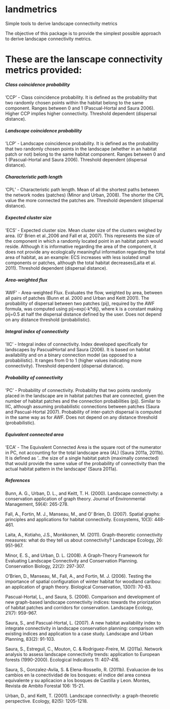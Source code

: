 # landmetrics
Simple tools to derive landscape connectivity metrics

The objective of this package is to provide the simplest possible approach to derive landscape connectivity metrics.

# These are the lanscape connectivity metrics provided:

##### Class coincidence probability #####
’CCP’ - Class coincidence probability. It is defined as the probability that two randomly chosen points within the habitat belong to the same component. Ranges between 0 and 1 (Pascual-Hortal and Saura 2006). Higher CCP implies higher connectivity. Threshold dependent (dispersal distance).

##### Landscape coincidence probability #####
’LCP’ - Landscape coincidence probability. It is defined as the probability that two randomly chosen points in the landscape (whether in an habitat patch or not) belong to the same habitat component. Ranges between 0 and 1 (Pascual-Hortal and Saura 2006). Threshold dependent (dispersal distance).

##### Characteristic path length #####
’CPL’ - Characteristic path length. Mean of all the shortest paths between the network nodes (patches) (Minor and Urban, 2008). The shorter the CPL value the more connected the patches are. Threshold dependent (dispersal distance).

##### Expected cluster size #####
’ECS’ - Expected cluster size. Mean cluster size of the clusters weighed by area. (O’ Brien et al.,2006 and Fall et al, 2007). This represents the size of the component in which a randomly located point in an habitat patch would reside. Although it is informative regarding the area of the component, it does not provide any ecologically meaningful information regarding the total area of habitat, as an example: ECS increases with less isolated small components or patches, although the total habitat decreases(Laita et al. 2011). Threshold dependent (dispersal distance).
 
 ##### Area-weighted flux #####
 ’AWF’ - Area-weighted Flux. Evaluates the flow, weighted by area, between all pairs of patches (Bunn et al. 2000 and Urban and Keitt 2001). The probability of dispersal between two patches (pij), required by the AWF formula, was computed using pij=exp(-k*dij), where k is a constant making pij=0.5 at half the dispersal distance defined by the user. Does not depend on any distance threshold (probabilistic).
 
##### Integral index of connectivity #####
’IIC’ - Integral index of connectivity. Index developed specifically for landscapes by PascualHortal and Saura (2006). It is based on habitat availability and on a binary connection model (as opposed to a probabilistic). It ranges from 0 to 1 (higher values indicating more connectivity). Threshold dependent (dispersal distance).

##### Probability of connectivity #####
’PC’ - Probability of connectivity. Probability that two points randomly placed in the landscape are in habitat patches that are connected, given the number of habitat patches and the connection probabilities (pij). Similar to IIC, although assuming probabilistic connections between patches (Saura and Pascual-Hortal 2007). Probability of inter-patch dispersal is computed in the same way as for AWF. Does not depend on any distance threshold (probabilistic).

##### Equivalent connected area #####
’ECA’ - The Equivalent Connected Area is the square root of the numerator in PC, not accounting for the total landscape area (AL) (Saura 2011a, 2011b). It is defined as ’...the size of a single habitat patch (maximally connected) that would provide the same value of the probability of connectivity than the actual habitat pattern in the landscape’ (Saura 2011a).

##### References #####
Bunn, A. G., Urban, D. L., and Keitt, T. H. (2000). Landscape connectivity: a conservation application of graph theory. Journal of Environmental Management, 59(4): 265-278.

Fall, A., Fortin, M. J., Manseau, M., and O’ Brien, D. (2007). Spatial graphs: principles and applications for habitat connectivity. Ecosystems, 10(3): 448-461.

Laita, A., Kotiaho, J.S., Monkkonen, M. (2011). Graph-theoretic connectivity measures: what do they tell us about connectivity? Landscape Ecology, 26: 951-967.

Minor, E. S., and Urban, D. L. (2008). A Graph-Theory Framework for Evaluating Landscape Connectivity and Conservation Planning. Conservation Biology, 22(2): 297-307.

O’Brien, D., Manseau, M., Fall, A., and Fortin, M. J. (2006). Testing the importance of spatial configuration of winter habitat for woodland caribou: an application of graph theory. Biological Conservation, 130(1): 70-83.

Pascual-Hortal, L., and Saura, S. (2006). Comparison and development of new graph-based landscape connectivity indices: towards the priorization of habitat patches and corridors for conservation. Landscape Ecology, 21(7): 959-967.

Saura, S., and Pascual-Hortal, L. (2007). A new habitat availability index to integrate connectivity in landscape conservation planning: comparison with existing indices and application to a case study. Landscape and Urban Planning, 83(2): 91-103.

Saura, S., Estreguil, C., Mouton, C. & Rodriguez-Freire, M. (2011a). Network analysis to assess landscape connectivity trends: application to European forests (1990-2000). Ecological Indicators 11: 407-416.

Saura, S., Gonzalez-Avila, S. & Elena-Rossello, R. (2011b). Evaluacion de los cambios en la conectividad de los bosques: el indice del area conexa equivalente y su aplicacion a los bosques de Castilla y Leon. Montes, Revista de Ambito Forestal 106: 15-21.

Urban, D., and Keitt, T. (2001). Landscape connectivity: a graph-theoretic perspective. Ecology, 82(5): 1205-1218.

